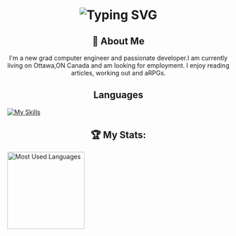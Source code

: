 <div align="center">
    <h1>
        <img src="https://readme-typing-svg.herokuapp.com?font=Jetbrains+mono&size=40&duration=3000&color=334155&center=true&vCenter=true&width=435&lines=Hey+I'm+Alex;This+is+my;Github+Profile;" alt="Typing SVG"/>
    </h1>
</div>

<div align="center">
    <h2>🚀 About Me</h2>
    <p>I'm a new grad computer engineer and passionate developer.I am currently living on Ottawa,ON Canada and am looking for employment. I enjoy reading articles, working out and aRPGs.</p>
</div>

<div align="center">
    <h2>
        Languages
    </h2>


</div>

[![My Skills](https://skillicons.dev/icons?i=java,js,html,css,python,cpp,ts)](https://skillicons.dev)


  
<div align="center">
    <h2>
        🏆 My Stats:
    </h2>
</div> 

<p>
    <img height=175 alt="Most Used Languages" src="https://github-readme-stats.vercel.app/api/top-langs/?username=alexsteeves&layout=compact&theme=dark" />&nbsp;&nbsp;
</p>


